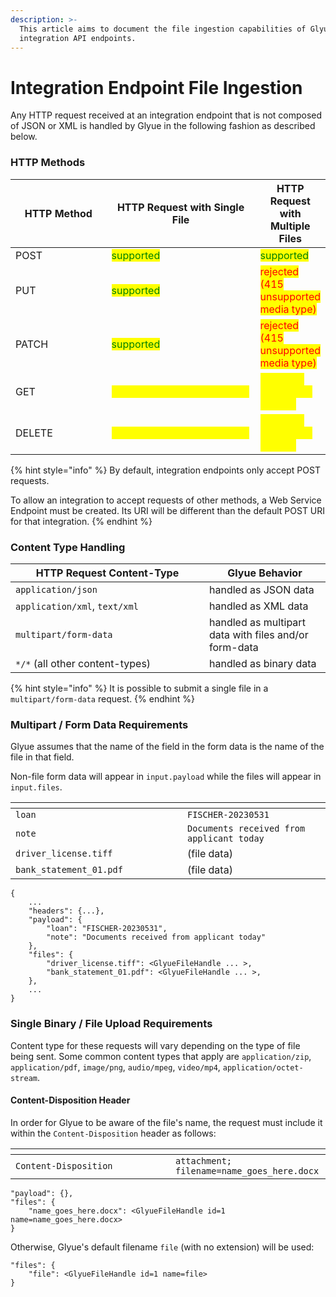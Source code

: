```yaml
---
description: >-
  This article aims to document the file ingestion capabilities of Glyue's
  integration API endpoints.
---
```


# Integration Endpoint File Ingestion

Any HTTP request received at an integration endpoint that is not composed of JSON or XML is handled by Glyue in the following fashion as described below.

### HTTP Methods

<table><thead><tr><th width="157">HTTP Method</th><th width="258">HTTP Request with Single File</th><th>HTTP Request with Multiple Files</th></tr></thead><tbody><tr><td>POST</td><td><mark style="color:green;">supported</mark></td><td><mark style="color:green;">supported</mark></td></tr><tr><td>PUT</td><td><mark style="color:green;">supported</mark></td><td><mark style="color:red;">rejected (415 unsupported media type)</mark></td></tr><tr><td>PATCH</td><td><mark style="color:green;">supported</mark></td><td><mark style="color:red;">rejected (415 unsupported media type)</mark></td></tr><tr><td>GET</td><td><mark style="color:yellow;">accepted but body is ignored</mark></td><td><mark style="color:yellow;">accepted but body is ignored</mark></td></tr><tr><td>DELETE</td><td><mark style="color:yellow;">accepted but body is ignored</mark></td><td><mark style="color:yellow;">accepted but body is ignored</mark></td></tr></tbody></table>

{% hint style="info" %}
By default, integration endpoints only accept POST requests.

To allow an integration to accept requests of other methods, a Web Service Endpoint must be created.  Its URI will be different than the default POST URI for that integration.
{% endhint %}

### Content Type Handling

<table><thead><tr><th width="294">HTTP Request Content-Type</th><th>Glyue Behavior</th></tr></thead><tbody><tr><td><code>application/json</code></td><td>handled as JSON data</td></tr><tr><td><code>application/xml</code>, <code>text/xml</code></td><td>handled as XML data</td></tr><tr><td><code>multipart/form-data</code></td><td>handled as multipart data with files and/or form-data</td></tr><tr><td><code>*/*</code> (all other content-types)</td><td>handled as binary data</td></tr></tbody></table>

{% hint style="info" %}
It is possible to submit a single file in a `multipart/form-data` request.
{% endhint %}

### Multipart / Form Data Requirements

Glyue assumes that the name of the field in the form data is the name of the file in that field.

Non-file form data will appear in `input.payload` while the files will appear in `input.files`.

<table><thead><tr><th width="259"></th><th></th></tr></thead><tbody><tr><td><code>loan</code></td><td><code>FISCHER-20230531</code></td></tr><tr><td><code>note</code></td><td><code>Documents received from applicant today</code></td></tr><tr><td><code>driver_license.tiff</code></td><td>(file data)</td></tr><tr><td><code>bank_statement_01.pdf</code></td><td>(file data)</td></tr></tbody></table>

```
{
    ...
    "headers": {...},
    "payload": {
        "loan": "FISCHER-20230531",
        "note": "Documents received from applicant today"
    },
    "files": {
        "driver_license.tiff": <GlyueFileHandle ... >,
        "bank_statement_01.pdf": <GlyueFileHandle ... >,
    },
    ...
}
```

### Single Binary / File Upload Requirements

Content type for these requests will vary depending on the type of file being sent.  Some common content types that apply are `application/zip`, `application/pdf`, `image/png`, `audio/mpeg`, `video/mp4`, `application/octet-stream`.

#### Content-Disposition Header

In order for Glyue to be aware of the file's name, the request must include it within the `Content-Disposition` header as follows:

<table data-header-hidden><thead><tr><th width="240"></th><th></th></tr></thead><tbody><tr><td><code>Content-Disposition</code></td><td><code>attachment; filename=name_goes_here.docx</code></td></tr></tbody></table>

```
"payload": {},
"files": {
    "name_goes_here.docx": <GlyueFileHandle id=1 name=name_goes_here.docx>
}
```

Otherwise, Glyue's default filename `file` (with no extension) will be used:

```
"files": {
    "file": <GlyueFileHandle id=1 name=file>
}
```
